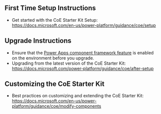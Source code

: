 ## First Time Setup Instructions
- Get started with the CoE Starter Kit Setup: https://docs.microsoft.com/en-us/power-platform/guidance/coe/setup

## Upgrade Instructions
- Ensure that the [Power Apps component framework feature](https://learn.microsoft.com/en-us/power-apps/developer/component-framework/component-framework-for-canvas-apps#enable-the-power-apps-component-framework-feature) is enabled on the environment before you upgrade.
- Upgrading from the latest version of the CoE Starter Kit: https://docs.microsoft.com/power-platform/guidance/coe/after-setup

## Customizing the CoE Starter Kit
- Best practices on customizing and extending the CoE Starter Kit: https://docs.microsoft.com/en-us/power-platform/guidance/coe/modify-components
